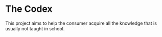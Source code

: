 # The Codex

This project aims to help the consumer acquire all the knowledge that is usually not taught in school.